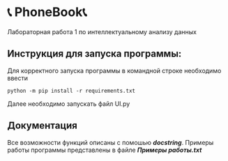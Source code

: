 # :telephone_receiver: PhoneBook:telephone_receiver:
Лабораторная работа 1 по интеллектуальному анализу данных
## Инструкция для запуска программы:
Для корректного запуска программы в командной строке необходимо ввести
```
python -m pip install -r requirements.txt
```
Далее необходимо запускать файл UI.py

## Документация
Все возможности функций описаны с помошью ***docstring***. Примеры работы программы представлены в файле ***Примеры работы.txt***
